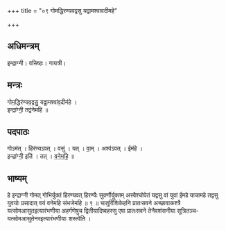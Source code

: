 +++
title = "०९ गोमद्धिरण्यवद्वसु यद्वामश्वावदीमहे"

+++
## अधिमन्त्रम्
इन्द्राग्नी। वसिष्ठः। गायत्री।

## मन्त्रः
गोम॒द्धिर॑ण्यव॒द्वसु॒ यद्वा॒मश्वा॑व॒दीम॑हे ।  
इन्द्रा॑ग्नी॒ तद्व॑नेमहि ॥

## पदपाठः
गोऽम॑त् । हिर॑ण्यऽवत् । वसु॑ । यत् । वा॒म् । अश्व॑ऽवत् । ईम॑हे ।  
इन्द्रा॑ग्नी॒ इति॑ । तत् । व॒ने॒म॒हि॒ ॥

## भाष्यम्
हे इन्द्राग्नी गोमत् गोभिर्युक्तं हिरण्यवत् हिरण्यैः सुवर्णौर्युक्तम् अस्वैश्चोपेतं यद्वसु वां युवां ईमहे याचामहे तद्वसु युवयोः प्रसादात् वयं वनेमहि संभजेमहि ॥ ९ ॥ चातुर्विंशिकेहनि प्रातःसवने अच्छावाकश्त्रै यत्सोमआसुतइत्यारंभणीया अहर्गणेषुच द्वितीयादिष्वहस्सु एषा प्रातःसवने तेनैवशंसनीया सूत्रितञ्च-यत्सोमआसुतेनरइत्यारंभणीयाः शस्त्वेति ।